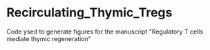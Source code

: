 # Recirculating_Thymic_Tregs
Code ysed to generate figures for the manuscript "Regulatory T cells mediate thymic regeneration"



